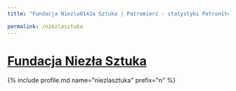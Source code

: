 ```yaml
---
title: "Fundacja Niez\u0142a Sztuka | Patromierz - statystyki Patronite.pl"

permalink: /niezlasztuka
---
```


# [Fundacja Niezła Sztuka](https://patronite.pl/niezlasztuka)

{% include profile.md name="niezlasztuka" prefix="n" %}
